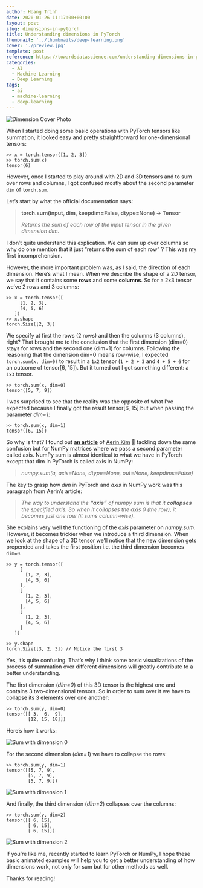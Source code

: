 ```yaml
---
author: Hoang Trinh
date: 2020-01-26 11:17:00+00:00
layout: post
slug: dimensions-in-pytorch
title: Understanding dimensions in PyTorch
thumbnail: '../thumbnails/deep-learning.png'
cover: './preview.jpg'
template: post
reference: https://towardsdatascience.com/understanding-dimensions-in-pytorch-6edf9972d3be
categories:
  - AI
  - Machine Learning
  - Deep Learning
tags:
  - ai
  - machine-learning
  - deep-learning
---
```


![Dimension Cover Photo](./dimension-cover-photo.jpg)

When I started doing some basic operations with PyTorch tensors like summation, it looked easy and pretty straightforward for one-dimensional tensors:

```shell
>> x = torch.tensor([1, 2, 3])
>> torch.sum(x)
tensor(6)
```

However, once I started to play around with 2D and 3D tensors and to sum over rows and columns, I got confused mostly about the second parameter `dim` of `torch.sum`.

Let’s start by what the official documentation says:

> **torch.sum(input, dim, keepdim=False, dtype=None) → Tensor**
>
> _Returns the sum of each row of the input tensor in the given dimension dim._

I don’t quite understand this explication. We can sum up over columns so why do one mention that it just “returns the sum of each row” ? This was my first incomprehension.

However, the more important problem was, as I said, the direction of each dimension. Here’s what I mean. When we describe the shape of a 2D tensor, we say that it contains some **rows** and some **columns**. So for a 2x3 tensor we’ve 2 rows and 3 columns:

```shell
>> x = torch.tensor([
     [1, 2, 3],
     [4, 5, 6]
   ])
>> x.shape
torch.Size([2, 3])
```

We specify at first the rows (2 rows) and then the columns (3 columns), right? That brought me to the conclusion that the first dimension (dim=0) stays for rows and the second one (dim=1) for columns. Following the reasoning that the dimension dim=0 means row-wise, I expected `torch.sum(x, dim=0)` to result in a `1x2` tensor (`1 + 2 + 3` and `4 + 5 + 6` for an outcome of tensor[6, 15]). But it turned out I got something different: a `1x3` tensor.

```shell
>> torch.sum(x, dim=0)
tensor([5, 7, 9])
```

I was surprised to see that the reality was the opposite of what I’ve expected because I finally got the result tensor[6, 15] but when passing the parameter _dim=1_:

```shell
>> torch.sum(x, dim=1)
tensor([6, 15])
```

So why is that? I found out [**an article**](https://medium.com/@aerinykim/numpy-sum-axis-intuition-6eb94926a5d1) of [Aerin Kim](https://medium.com/@aerinykim) 🙏 tackling down the same confusion but for NumPy matrices where we pass a second parameter called axis. NumPy sum is almost identical to what we have in PyTorch except that dim in PyTorch is called axis in NumPy:

> _numpy.sum(a, axis=None, dtype=None, out=None, keepdims=False)_

The key to grasp how _dim_ in PyTorch and _axis_ in NumPy work was this paragraph from Aerin’s article:

> _The way to understand the **“axis”** of numpy sum is that it **collapses** the specified axis. So when it collapses the axis 0 (the row), it becomes just one row (it sums column-wise)._

She explains very well the functioning of the _axis_ parameter on _numpy.sum_. However, it becomes trickier when we introduce a third dimension. When we look at the shape of a 3D tensor we’ll notice that the new dimension gets prepended and takes the first position i.e. the third dimension becomes `dim=0`.

```shell
>> y = torch.tensor([
     [
       [1, 2, 3],
       [4, 5, 6]
     ],
     [
       [1, 2, 3],
       [4, 5, 6]
     ],
     [
       [1, 2, 3],
       [4, 5, 6]
     ]
   ])

>> y.shape
torch.Size([3, 2, 3]) // Notice the first 3
```

Yes, it’s quite confusing. That’s why I think some basic visualizations of the process of summation over different dimensions will greatly contribute to a better understanding.

The first dimension (_dim=0_) of this 3D tensor is the highest one and contains 3 two-dimensional tensors. So in order to sum over it we have to collapse its 3 elements over one another:

```shell
>> torch.sum(y, dim=0)
tensor([[ 3,  6,  9],
        [12, 15, 18]])
```

Here’s how it works:

![Sum with dimension 0](./sum_dim_0.gif)

For the second dimension (_dim=1_) we have to collapse the rows:

```shell
>> torch.sum(y, dim=1)
tensor([[5, 7, 9],
        [5, 7, 9],
        [5, 7, 9]])
```

![Sum with dimension 1](./sum_dim_1.gif)

And finally, the third dimension (_dim=2_) collapses over the columns:

```shell
>> torch.sum(y, dim=2)
tensor([[ 6, 15],
        [ 6, 15],
        [ 6, 15]])
```

![Sum with dimension 2](./sum_dim_2.gif)

If you’re like me, recently started to learn PyTorch or NumPy, I hope these basic animated examples will help you to get a better understanding of how dimensions work, not only for sum but for other methods as well.

Thanks for reading!
